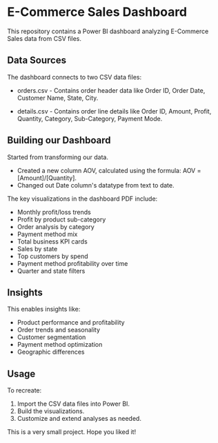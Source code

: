 # E-Commerce Sales Dashboard

This repository contains a Power BI dashboard analyzing E-Commerce Sales data from CSV files.

## Data Sources

The dashboard connects to two CSV data files:

- orders.csv - Contains order header data like Order ID, Order Date, Customer Name, State, City. 

- details.csv - Contains order line details like Order ID, Amount, Profit, Quantity, Category, Sub-Category, Payment Mode.
 
## Building our Dashboard 

Started from transforming our data. 

- Created a new column AOV, calculated using the formula: AOV = [Amount]/[Quantity].
- Changed out Date column's datatype from text to date.

The key visualizations in the dashboard PDF include:

- Monthly profit/loss trends
- Profit by product sub-category 
- Order analysis by category
- Payment method mix  
- Total business KPI cards
- Sales by state 
- Top customers by spend
- Payment method profitability over time
- Quarter and state filters

## Insights

This enables insights like:

- Product performance and profitability
- Order trends and seasonality  
- Customer segmentation
- Payment method optimization
- Geographic differences

## Usage

To recreate:

1. Import the CSV data files into Power BI.
2. Build the visualizations.
3. Customize and extend analyses as needed.

This is a very small project. Hope you liked it!
